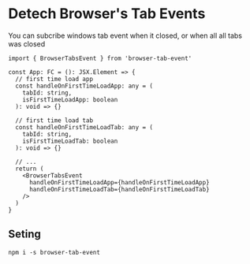 # Detech Browser's Tab Events

You can subcribe windows tab event when it closed, or when all all tabs was closed

```tsx
import { BrowserTabsEvent } from 'browser-tab-event'

const App: FC = (): JSX.Element => {
  // first time load app
  const handleOnFirstTimeLoadApp: any = (
    tabId: string,
    isFirstTimeLoadApp: boolean
  ): void => {}

  // first time load tab
  const handleOnFirstTimeLoadTab: any = (
    tabId: string,
    isFirstTimeLoadTab: boolean
  ): void => {}

  // ...
  return (
    <BrowserTabsEvent
      handleOnFirstTimeLoadApp={handleOnFirstTimeLoadApp}
      handleOnFirstTimeLoadTab={handleOnFirstTimeLoadTab}
    />
  )
}
```

## Seting

```
npm i -s browser-tab-event
```
